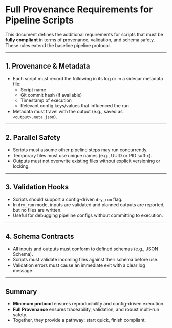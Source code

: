 # Full Provenance Requirements for Pipeline Scripts

This document defines the additional requirements for scripts that must be **fully compliant** in terms of provenance, validation, and schema safety. These rules extend the baseline pipeline protocol.

---

## 1. Provenance & Metadata
- Each script must record the following in its log or in a sidecar metadata file:
  - Script name
  - Git commit hash (if available)
  - Timestamp of execution
  - Relevant config keys/values that influenced the run
- Metadata must travel with the output (e.g., saved as `<output>.meta.json`).

---

## 2. Parallel Safety
- Scripts must assume other pipeline steps may run concurrently.
- Temporary files must use unique names (e.g., UUID or PID suffix).
- Outputs must not overwrite existing files without explicit versioning or locking.

---

## 3. Validation Hooks
- Scripts should support a config-driven `dry_run` flag.
- In `dry_run` mode, inputs are validated and planned outputs are reported, but no files are written.
- Useful for debugging pipeline configs without committing to execution.

---

## 4. Schema Contracts
- All inputs and outputs must conform to defined schemas (e.g., JSON Schema).
- Scripts must validate incoming files against their schema before use.
- Validation errors must cause an immediate exit with a clear log message.

---

## Summary
- **Minimum protocol** ensures reproducibility and config-driven execution.  
- **Full Provenance** ensures traceability, validation, and robust multi-run safety.  
- Together, they provide a pathway: start quick, finish compliant.
